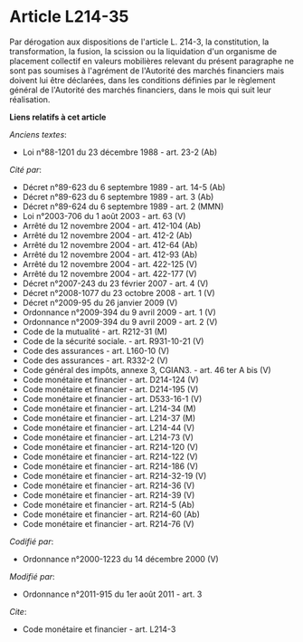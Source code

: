 # Article L214-35

Par dérogation aux dispositions de l'article L. 214-3, la constitution, la transformation, la fusion, la scission ou la
liquidation d'un organisme de placement collectif en valeurs mobilières relevant du présent paragraphe ne sont pas soumises à
l'agrément de l'Autorité des marchés financiers mais doivent lui être déclarées, dans les conditions définies par le
règlement général de l'Autorité des marchés financiers, dans le mois qui suit leur réalisation.

**Liens relatifs à cet article**

_Anciens textes_:

  - Loi n°88-1201 du 23 décembre 1988 - art. 23-2 (Ab)

_Cité par_:

  - Décret n°89-623 du 6 septembre 1989 - art. 14-5 (Ab)
  - Décret n°89-623 du 6 septembre 1989 - art. 3 (Ab)
  - Décret n°89-624 du 6 septembre 1989 - art. 2 (MMN)
  - Loi n°2003-706 du 1 août 2003 - art. 63 (V)
  - Arrêté du 12 novembre 2004 - art. 412-104 (Ab)
  - Arrêté du 12 novembre 2004 - art. 412-2 (Ab)
  - Arrêté du 12 novembre 2004 - art. 412-64 (Ab)
  - Arrêté du 12 novembre 2004 - art. 412-93 (Ab)
  - Arrêté du 12 novembre 2004 - art. 422-125 (V)
  - Arrêté du 12 novembre 2004 - art. 422-177 (V)
  - Décret n°2007-243 du 23 février 2007 - art. 4 (V)
  - Décret n°2008-1077 du 23 octobre 2008 - art. 1 (V)
  - Décret n°2009-95 du 26 janvier 2009 (V)
  - Ordonnance n°2009-394 du 9 avril 2009 - art. 1 (V)
  - Ordonnance n°2009-394 du 9 avril 2009 - art. 2 (V)
  - Code de la mutualité - art. R212-31 (M)
  - Code de la sécurité sociale. - art. R931-10-21 (V)
  - Code des assurances - art. L160-10 (V)
  - Code des assurances - art. R332-2 (V)
  - Code général des impôts, annexe 3, CGIAN3. - art. 46 ter A bis (V)
  - Code monétaire et financier - art. D214-124 (V)
  - Code monétaire et financier - art. D214-195 (V)
  - Code monétaire et financier - art. D533-16-1 (V)
  - Code monétaire et financier - art. L214-34 (M)
  - Code monétaire et financier - art. L214-37 (M)
  - Code monétaire et financier - art. L214-44 (V)
  - Code monétaire et financier - art. L214-73 (V)
  - Code monétaire et financier - art. R214-120 (V)
  - Code monétaire et financier - art. R214-122 (V)
  - Code monétaire et financier - art. R214-186 (V)
  - Code monétaire et financier - art. R214-32-19 (V)
  - Code monétaire et financier - art. R214-36 (V)
  - Code monétaire et financier - art. R214-39 (V)
  - Code monétaire et financier - art. R214-5 (Ab)
  - Code monétaire et financier - art. R214-60 (Ab)
  - Code monétaire et financier - art. R214-76 (V)

_Codifié par_:

  - Ordonnance n°2000-1223 du 14 décembre 2000 (V)

_Modifié par_:

  - Ordonnance n°2011-915 du 1er août 2011 - art. 3

_Cite_:

  - Code monétaire et financier - art. L214-3
